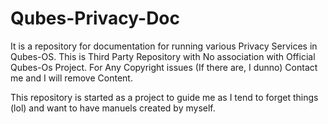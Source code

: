 # Qubes-Privacy-Doc
It is a repository for documentation for running various Privacy Services in Qubes-OS. This is Third Party Repository with No association with Official Qubes-Os Project. For Any Copyright issues (If there are, I dunno) Contact me and I will remove Content.

This repository is started as a project to guide me as I tend to forget things (lol) and want to have manuels created by myself.
